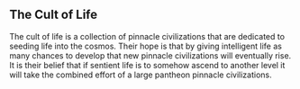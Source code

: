 ## The Cult of Life

The cult of life is a collection of pinnacle civilizations that are dedicated to seeding life into the cosmos. Their hope is that by giving intelligent life as many chances to develop that new pinnacle civilizations will eventually rise. It is their belief that if sentient life is to somehow ascend to another level it will take the combined effort of a large pantheon pinnacle civilizations. 
